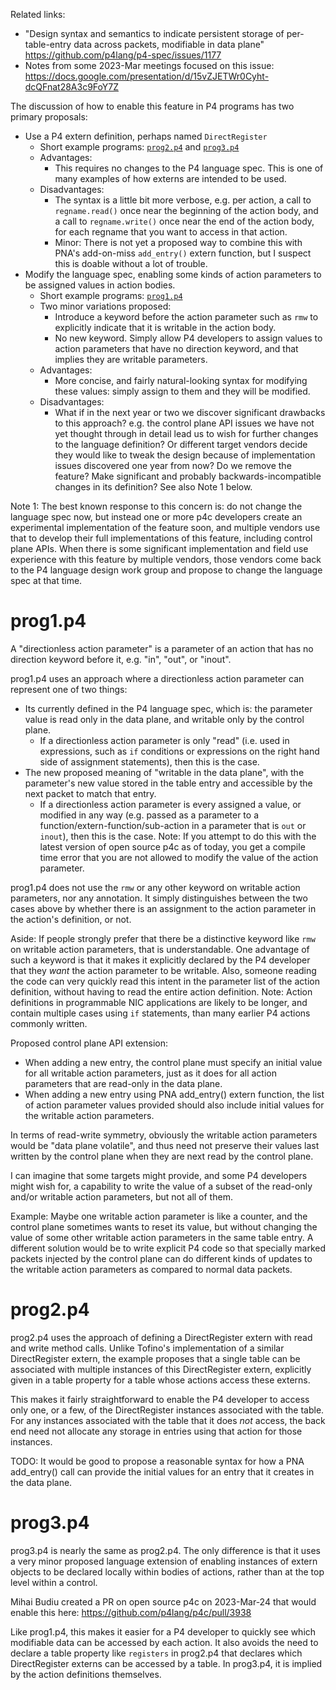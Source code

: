 Related links:

+ "Design syntax and semantics to indicate persistent storage of
  per-table-entry data across packets, modifiable in data plane"
  https://github.com/p4lang/p4-spec/issues/1177
+ Notes from some 2023-Mar meetings focused on this issue:
  https://docs.google.com/presentation/d/15vZJETWr0Cyht-dcQFnat28A3c9FoY7Z


The discussion of how to enable this feature in P4 programs has two
primary proposals:

+ Use a P4 extern definition, perhaps named `DirectRegister`
  + Short example programs:
    [`prog2.p4`](p2-multiple-directregisters-per-table/prog2.p4) and
    [`prog3.p4`](p3-local-directregisters-per-action/prog3.p4)
  + Advantages:
    + This requires no changes to the P4 language spec.  This is one
      of many examples of how externs are intended to be used.
  + Disadvantages:
    + The syntax is a little bit more verbose, e.g. per action, a call
      to `regname.read()` once near the beginning of the action body,
      and a call to `regname.write()` once near the end of the action
      body, for each regname that you want to access in that action.
    + Minor: There is not yet a proposed way to combine this with
      PNA's add-on-miss `add_entry()` extern function, but I suspect
      this is doable without a lot of trouble.
+ Modify the language spec, enabling some kinds of action parameters
  to be assigned values in action bodies.
  + Short example programs:
    [`prog1.p4`](p1-assignable-action-params/prog1.p4)
  + Two minor variations proposed:
    + Introduce a keyword before the action parameter such as `rmw` to
      explicitly indicate that it is writable in the action body.
    + No new keyword.  Simply allow P4 developers to assign values to
      action parameters that have no direction keyword, and that
      implies they are writable parameters.
  + Advantages:
    + More concise, and fairly natural-looking syntax for modifying
      these values: simply assign to them and they will be modified.
  + Disadvantages:
    + What if in the next year or two we discover significant
      drawbacks to this approach?  e.g. the control plane API issues
      we have not yet thought through in detail lead us to wish for
      further changes to the language definition?  Or different target
      vendors decide they would like to tweak the design because of
      implementation issues discovered one year from now?  Do we
      remove the feature?  Make significant and probably
      backwards-incompatible changes in its definition?  See also Note
      1 below.


Note 1: The best known response to this concern is: do not change the
language spec now, but instead one or more p4c developers create an
experimental implementation of the feature soon, and multiple vendors
use that to develop their full implementations of this feature,
including control plane APIs.  When there is some significant
implementation and field use experience with this feature by multiple
vendors, those vendors come back to the P4 language design work group
and propose to change the language spec at that time.


# prog1.p4

A "directionless action parameter" is a parameter of an action that
has no direction keyword before it, e.g. "in", "out", or "inout".

prog1.p4 uses an approach where a directionless action parameter can
represent one of two things:

+ Its currently defined in the P4 language spec, which is: the
  parameter value is read only in the data plane, and writable only
  by the control plane.
  + If a directionless action parameter is only "read" (i.e. used in
    expressions, such as `if` conditions or expressions on the right
    hand side of assignment statements), then this is the case.
+ The new proposed meaning of "writable in the data plane", with the
  parameter's new value stored in the table entry and accessible by
  the next packet to match that entry.
  + If a directionless action parameter is every assigned a value, or
    modified in any way (e.g. passed as a parameter to a
    function/extern-function/sub-action in a parameter that is `out`
    or `inout`), then this is the case.  Note: If you attempt to do
    this with the latest version of open source p4c as of today, you
    get a compile time error that you are not allowed to modify the
    value of the action parameter.

prog1.p4 does not use the `rmw` or any other keyword on writable
action parameters, nor any annotation.  It simply distinguishes
between the two cases above by whether there is an assignment to the
action parameter in the action's definition, or not.

Aside: If people strongly prefer that there be a distinctive keyword
like `rmw` on writable action parameters, that is understandable.  One
advantage of such a keyword is that it makes it explicitly declared by
the P4 developer that they _want_ the action parameter to be writable.
Also, someone reading the code can very quickly read this intent in
the parameter list of the action definition, without having to read
the entire action definition.  Note: Action definitions in
programmable NIC applications are likely to be longer, and contain
multiple cases using `if` statements, than many earlier P4 actions
commonly written.

Proposed control plane API extension:

+ When adding a new entry, the control plane must specify an initial
  value for all writable action parameters, just as it does for all
  action parameters that are read-only in the data plane.
+ When adding a new entry using PNA add_entry() extern function, the
  list of action parameter values provided should also include initial
  values for the writable action parameters.

In terms of read-write symmetry, obviously the writable action
parameters would be "data plane volatile", and thus need not preserve
their values last written by the control plane when they are next read
by the control plane.

I can imagine that some targets might provide, and some P4 developers
might wish for, a capability to write the value of a subset of the
read-only and/or writable action parameters, but not all of them.

Example: Maybe one writable action parameter is like a counter, and
the control plane sometimes wants to reset its value, but without
changing the value of some other writable action parameters in the
same table entry.  A different solution would be to write explicit P4
code so that specially marked packets injected by the control plane
can do different kinds of updates to the writable action parameters as
compared to normal data packets.


# prog2.p4

prog2.p4 uses the approach of defining a DirectRegister extern with
read and write method calls.  Unlike Tofino's implementation of a
similar DirectRegister extern, the example proposes that a single
table can be associated with multiple instances of this DirectRegister
extern, explicitly given in a table property for a table whose actions
access these externs.

This makes it fairly straightforward to enable the P4 developer to
access only one, or a few, of the DirectRegister instances associated
with the table.  For any instances associated with the table that it
does _not_ access, the back end need not allocate any storage in
entries using that action for those instances.

TODO: It would be good to propose a reasonable syntax for how a PNA
add_entry() call can provide the initial values for an entry that it
creates in the data plane.


# prog3.p4

prog3.p4 is nearly the same as prog2.p4.  The only difference is that
it uses a very minor proposed language extension of enabling instances
of extern objects to be declared locally within bodies of actions,
rather than at the top level within a control.

Mihai Budiu created a PR on open source p4c on 2023-Mar-24 that would
enable this here: https://github.com/p4lang/p4c/pull/3938

Like prog1.p4, this makes it easier for a P4 developer to quickly see
which modifiable data can be accessed by each action.  It also avoids
the need to declare a table property like `registers` in prog2.p4 that
declares which DirectRegister externs can be accessed by a table.  In
prog3.p4, it is implied by the action definitions themselves.
